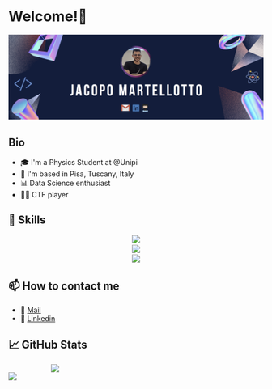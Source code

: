 # Welcome!👋

![Jacopo Martellotto Banner](./banner.png)

## Bio
- 🎓 I'm a Physics Student at @Unipi
- 📌 I'm based in Pisa, Tuscany, Italy
- 📊 Data Science enthusiast               
- 👨‍💻 CTF player

## 🎯 Skills
<p align="center">
  <a>
      <img src="https://skillicons.dev/icons?i=py,cpp,c,fortran,latex,md,tensorflow,linux,arduino,docker,mysql,html,css,ps"/> 
    <br>
      <img src="https://skillicons.dev/icons?i=docker,mysql,html,css,ps"/> 
    <br>
      <img src="https://skillicons.dev/icons?i=vscode,emacs,visualstudio"/>
  </a>
</p>

## 📫 How to contact me
- 📧 [Mail](mailto:j.martellotto@studenti.unipi.it) 
- 💼 [Linkedin](https://www.linkedin.com/in/jacopo-martellotto-baa89a258/)
  
## 📈 GitHub Stats 
<a>
  <img align="right" src="https://github-readme-stats.vercel.app/api/top-langs/?username=jacopomartellotto&bg_color=30,904e95,fa3e3e&title_color=fff&text_color=fff" width="420"/>
</a>

<a>
  <img align="left" src="https://github-readme-stats.vercel.app/api?username=jacopomartellotto&bg_color=30,904e95,fa3e3e&title_color=fff&text_color=fff" width="420"/>
</a>

